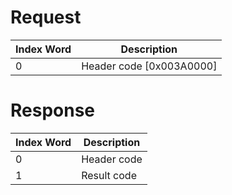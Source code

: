 # Request

| Index Word | Description                |
|------------|----------------------------|
| 0          | Header code \[0x003A0000\] |

# Response

| Index Word | Description |
|------------|-------------|
| 0          | Header code |
| 1          | Result code |